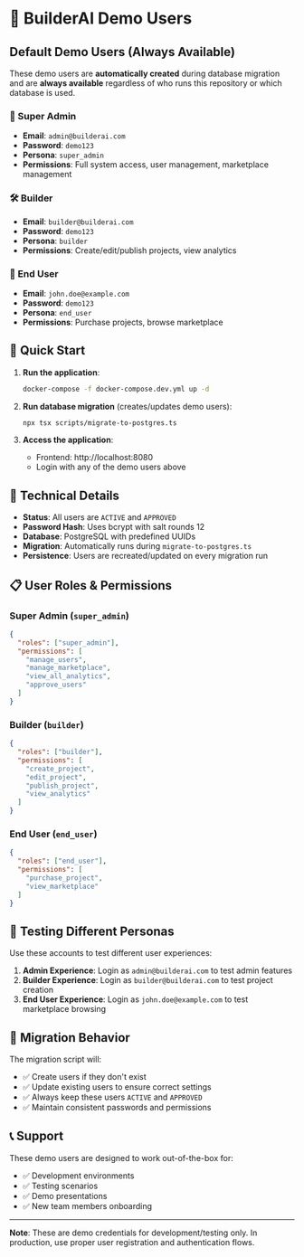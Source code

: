 # 👥 BuilderAI Demo Users

## Default Demo Users (Always Available)

These demo users are **automatically created** during database migration and are **always available** regardless of who runs this repository or which database is used.

### 👑 Super Admin
- **Email**: `admin@builderai.com`
- **Password**: `demo123`
- **Persona**: `super_admin`
- **Permissions**: Full system access, user management, marketplace management

### 🛠️ Builder
- **Email**: `builder@builderai.com`
- **Password**: `demo123`
- **Persona**: `builder`
- **Permissions**: Create/edit/publish projects, view analytics

### 🎯 End User
- **Email**: `john.doe@example.com`
- **Password**: `demo123`
- **Persona**: `end_user`
- **Permissions**: Purchase projects, browse marketplace

## 🚀 Quick Start

1. **Run the application**:
   ```bash
   docker-compose -f docker-compose.dev.yml up -d
   ```

2. **Run database migration** (creates/updates demo users):
   ```bash
   npx tsx scripts/migrate-to-postgres.ts
   ```

3. **Access the application**:
   - Frontend: http://localhost:8080
   - Login with any of the demo users above

## 🔧 Technical Details

- **Status**: All users are `ACTIVE` and `APPROVED`
- **Password Hash**: Uses bcrypt with salt rounds 12
- **Database**: PostgreSQL with predefined UUIDs
- **Migration**: Automatically runs during `migrate-to-postgres.ts`
- **Persistence**: Users are recreated/updated on every migration run

## 📋 User Roles & Permissions

### Super Admin (`super_admin`)
```json
{
  "roles": ["super_admin"],
  "permissions": [
    "manage_users",
    "manage_marketplace",
    "view_all_analytics",
    "approve_users"
  ]
}
```

### Builder (`builder`)
```json
{
  "roles": ["builder"],
  "permissions": [
    "create_project",
    "edit_project",
    "publish_project",
    "view_analytics"
  ]
}
```

### End User (`end_user`)
```json
{
  "roles": ["end_user"],
  "permissions": [
    "purchase_project",
    "view_marketplace"
  ]
}
```

## 🎯 Testing Different Personas

Use these accounts to test different user experiences:

1. **Admin Experience**: Login as `admin@builderai.com` to test admin features
2. **Builder Experience**: Login as `builder@builderai.com` to test project creation
3. **End User Experience**: Login as `john.doe@example.com` to test marketplace browsing

## 🔄 Migration Behavior

The migration script will:
- ✅ Create users if they don't exist
- ✅ Update existing users to ensure correct settings
- ✅ Always keep these users `ACTIVE` and `APPROVED`
- ✅ Maintain consistent passwords and permissions

## 📞 Support

These demo users are designed to work out-of-the-box for:
- ✅ Development environments
- ✅ Testing scenarios
- ✅ Demo presentations
- ✅ New team members onboarding

---

**Note**: These are demo credentials for development/testing only. In production, use proper user registration and authentication flows.
